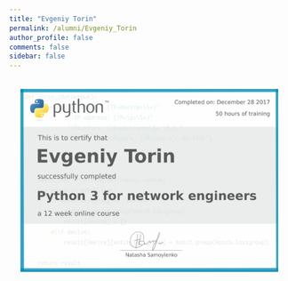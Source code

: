 ```yaml
---
title: "Evgeniy Torin"
permalink: /alumni/Evgeniy_Torin
author_profile: false
comments: false
sidebar: false
---
```


<div style="padding: 20px;">
  <img src="https://raw.githubusercontent.com/pyneng/pyneng.github.io/master/alumni/Evgeniy_Torin.png" alt="Python for network engineers">
</div>

